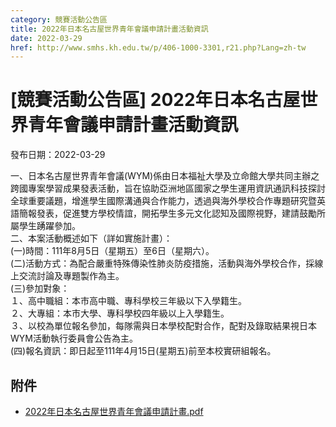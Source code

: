```yaml
---
category: 競賽活動公告區
title: 2022年日本名古屋世界青年會議申請計畫活動資訊
date: 2022-03-29
href: http://www.smhs.kh.edu.tw/p/406-1000-3301,r21.php?Lang=zh-tw
---
```


# [競賽活動公告區] 2022年日本名古屋世界青年會議申請計畫活動資訊

發布日期：2022-03-29

一、日本名古屋世界青年會議(WYM)係由日本福祉大學及立命館大學共同主辦之跨國專案學習成果發表活動，旨在協助亞洲地區國家之學生運用資訊通訊科技探討全球重要議題，增進學生國際溝通與合作能力，透過與海外學校合作專題研究暨英語簡報發表，促進雙方學校情誼，開拓學生多元文化認知及國際視野，建請鼓勵所屬學生踴躍參加。  
二、本案活動概述如下（詳如實施計畫）：  
(一)時間：111年8月5日（星期五）至6日（星期六）。  
(二)活動方式：為配合嚴重特殊傳染性肺炎防疫措施，活動與海外學校合作，採線上交流討論及專題製作為主。  
(三)參加對象：  
１、高中職組：本市高中職、專科學校三年級以下入學籍生。  
２、大專組：本市大學、專科學校四年級以上入學籍生。  
３、以校為單位報名參加，每隊需與日本學校配對合作，配對及錄取結果視日本WYM活動執行委員會公告為主。  
(四)報名資訊：即日起至111年4月15日(星期五)前至本校實研組報名。

## 附件

- [2022年日本名古屋世界青年會議申請計畫.pdf](https://www.smhs.kh.edu.tw/var/file/0/1000/attach/3/pta_3065_9021573_53415.pdf)
